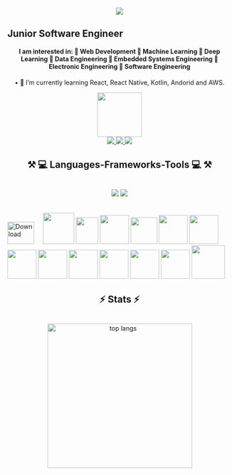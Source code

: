  <h1 align="center">
    <img src="https://readme-typing-svg.herokuapp.com/?font=Righteous&size=35&center=true&vCenter=true&width=500&height=70&duration=4000&lines=Hi+There!+👋;+I'm+Dzenit+Vildic!;" />
</h1> 

## Junior Software Engineer
<h4 align="center">I am interested in: 
🌟 Web Development
🌟 Machine Learning
🌟 Deep Learning
🌟 Data Engineering 
🌟 Embedded Systems Engineering
🌟 Electronic Engineering
🌟 Software Engineering</h4>


<div align="center">

• 🌱 I’m currently learning React, React Native, Kotlin, Andorid and AWS.<br>

 <img src="https://media.giphy.com/media/jdPMeyv9rn0hZHh8n9/giphy.gif" width="100"/>
 </div>

<div align="center"> 
  <a href="mailto:dzenit6@gmail.com">
    <img src="https://img.shields.io/badge/Gmail-333333?style=for-the-badge&logo=gmail&logoColor=red" />
  </a>
  <a href="https://www.linkedin.com/in/dzenit-vildic-8729b9180/?trk=opento_sprofile_topcard" target="_blank">
    <img src="https://img.shields.io/badge/LinkedIn-0077B5?style=for-the-badge&logo=linkedin&logoColor=white" target="_blank" />
  </a>
  <a href="https://www.instagram.com/dzenit_66/" target="_blank">
    <img src="https://img.shields.io/badge/Instagram-E4405F?style=for-the-badge&logo=instagram&logoColor=white" target="_blank" />
  </a>
</div>

<h2 align="center">⚒️ 💻  Languages-Frameworks-Tools 💻 ⚒️</h2>
<br/>

<div align="center">
    <img src="https://skillicons.dev/icons?i=react,bootstrap,html,css,vscode,visualstudio,github,figma,git,gitlab,dotnet,heroku,powershell,sublime,tensorflow" />
    <img src="https://skillicons.dev/icons?i=nodejs,python,javascript,jquery,php,laravel,fastapi,typescript,firebase,arduino,cs,c,cpp,java,mysql,flask,anaconda,matlab,unity,azure"/>
  
</div>
<br><br>

<div align="left">
<img src="https://github.com/user-attachments/assets/f05570ca-e4ac-4a2d-9c5d-f90ebd674ee8" width="60" height="50" alt="Download"> &nbsp; &nbsp; 
<img src="https://github.com/user-attachments/assets/f29a2b13-cfc7-4e15-a0b6-1180dc7ba9ca" width="70" height="70"  &nbsp; &nbsp; >
<img src="https://github.com/user-attachments/assets/2f671e98-5ab2-48f6-afbf-652af748ed8e" width="50" height="60" &nbsp; &nbsp;/>
<img src="https://github.com/user-attachments/assets/a418352e-ea2f-419d-8afa-2cc61f5ef860" width="65" height="65" &nbsp; &nbsp;/>
<img src="https://github.com/user-attachments/assets/66722dce-d25a-43bc-86d5-1f315cba6b8a" width="60" height="60"  &nbsp; &nbsp;/>
<img src="https://github.com/user-attachments/assets/906cc158-0e38-420f-b0b4-64fc227677e7" width="65" height="65" &nbsp; &nbsp;/>
<img src="https://github.com/user-attachments/assets/f31a3b4e-0afa-4dc7-a718-3690754a2c15" width="65" height="65" &nbsp; &nbsp;&nbsp; />
<img src="https://github.com/user-attachments/assets/2ff84b84-f93a-4430-ba5c-ed7db80a8649" width="65" height="65" &nbsp; &nbsp;/>
<img src="https://github.com/user-attachments/assets/1d95ddfa-47ad-4179-877b-35feeb152966" width="65" height="65" &nbsp; &nbsp;/>
<img src="https://github.com/user-attachments/assets/41ba7739-e0a3-4429-b501-e24b0d584e85" width="65" height="65"  &nbsp; &nbsp;/>
<img src="https://github.com/user-attachments/assets/c53560da-cbab-4f95-89c7-f80b95beca2c" width="65" height="65"  &nbsp; &nbsp;/>
<img src="https://github.com/user-attachments/assets/cf1d8532-3d73-4eed-9139-c02b9aa10ddb" width="65" height="65" &nbsp; &nbsp;/>
<img src="https://github.com/user-attachments/assets/c8f3b9b0-3ba7-4a9d-b176-e8b92fb6e8c1" width="65" height="65" &nbsp; &nbsp;/>
<img src="https://github.com/user-attachments/assets/412bc303-1b83-4ef6-9cd5-a4018bb76dd3" width="75" height="75" &nbsp; &nbsp;/>


</div>


<h2 align="center">⚡ Stats ⚡</h2>

<br>

<div align=center>

<div align=center>

  <img width=325 align="center" src="https://github-readme-stats-salesp07.vercel.app/api/top-langs/?username=Dzenit110&hide=HTML&langs_count=8&layout=compact&theme=react&border_radius=10&size_weight=0.5&count_weight=0.5&exclude_repo=github-readme-stats" alt="top langs" />
</div>

<br><br>


<!--
**Dzenit110/Dzenit110** is a ✨ _special_ ✨ repository because its `README.md` (this file) appears on your GitHub profile.

Here are some ideas to get you started:

- 🔭 I’m currently working on ...
- 🌱 I’m currently learning ...
- 👯 I’m looking to collaborate on ...
- 🤔 I’m looking for help with ...
- 💬 Ask me about ...
- 📫 How to reach me: ...
- 😄 Pronouns: ...
- ⚡ Fun fact: ...
-->
